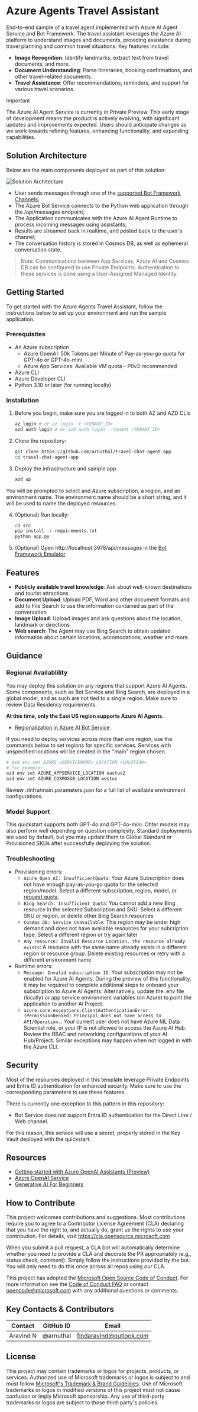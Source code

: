 # Azure Agents Travel Assistant

End-to-end sample of a travel agent implemented with Azure AI Agent Service and Bot Framework. The travel assistant leverages the Azure AI platform to understand images and documents, providing assistance during travel planning and common travel situations. Key features include:

- **Image Recognition**: Identify landmarks, extract text from travel documents, and more.
- **Document Understanding**: Parse itineraries, booking confirmations, and other travel-related documents.
- **Travel Assistance**: Offer recommendations, reminders, and support for various travel scenarios.

> [!IMPORTANT]
> The Azure AI Agent Service is currently in Private Preview. This early stage of development means the product is actively evolving, with significant updates and improvements expected. Users should anticipate changes as we work towards refining features, enhancing functionality, and expanding capabilities. 

## Solution Architecture

Below are the main components deployed as part of this solution:

![Solution Architecture](./media/architecture.png)

- User sends messages through one of the [supported Bot Framework Channels](https://learn.microsoft.com/en-us/azure/bot-service/bot-service-channels-reference?view=azure-bot-service-4.0);
- The Azure Bot Service connects to the Python web application through the /api/messages endpoint;
- The Application communicates with the Azure AI Agent Runtime to process incoming messages using assistants;
- Results are streamed back in realtime, and posted back to the user's channel;
- The conversation history is stored in Cosmos DB, as well as ephemeral conversation state.
> Note: Communications between App Services, Azure AI and Cosmos DB can be configured to use Private Endpoints. Authentication to these services is done using a User-Assigned Managed Identity.

## Getting Started

To get started with the Azure Agents Travel Assistant, follow the instructions below to set up your environment and run the sample application.

### Prerequisites

- An Azure subscription
    - Azure OpenAI: 50k Tokens per Minute of Pay-as-you-go quota for GPT-4o or GPT-4o-mini
    - Azure App Services: Available VM quota - P0v3 recommended
- Azure CLI
- Azure Developer CLI
- Python 3.10 or later (for running locally)

### Installation

1. Before you begin, make sure you are logged in to both AZ and AZD CLIs
    ```sh
    az login # or az login -t <TENANT_ID>
    azd auth login # or azd auth login --tenant <TENANT_ID>
    ```

2. Clone the repository:
    ```sh
    git clone https://github.com/arnuthal/travel-chat-agent-app
    cd travel-chat-agent-app
    ```

3. Deploy the infrastructure and sample app
    ```sh
    azd up
    ```
You will be prompted to select and Azure subscription, a region, and an environment name. The environment name should be a short string, and it will be used to name the deployed resources.

4. (Optional) Run locally:
    ```sh
    cd src
    pip install -r requirements.txt
    python app.py
    ```

5. (Optional) Open http://localhost:3978/api/messages in the [Bot Framework Emulator](https://github.com/microsoft/BotFramework-Emulator)

## Features

- **Publicly available travel knowledge**: Ask about well-known destinations and tourist attractions
- **Document Upload**: Upload PDF, Word and other document formats and add to File Search to use the information contained as part of the conversation
- **Image Upload**: Upload images and ask questions about the location, landmark or directions
- **Web search**: The Agent may use Bing Search to obtain updated information about certain locations, accomodations, weather and more.

## Guidance

### Regional Availablility

You may deploy this solution on any regions that support Azure AI Agents. Some components, such as Bot Service and Bing Search, are deployed in a global model, and as such are not tied to a single region. Make sure to review Data Residency requirements.

**At this time, only the East US region supports Azure AI Agents.**

- [Regionalization in Azure AI Bot Service](https://learn.microsoft.com/en-us/azure/bot-service/bot-builder-concept-regionalization?view=azure-bot-service-4.0)

If you need to deploy services across more than one region, use the commands below to set regions for specific services. Services with unspecified locations will be created in the "main" region chosen.

```sh
# azd env set AZURE_<SERVICENAME>_LOCATION <LOCATION>
# For example:
azd env set AZURE_APPSERVICE_LOCATION eastus2
azd env set AZURE_COSMOSDB_LOCATION westus
```

Review ./infra/main.parameters.json for a full list of available environment configurations.

### Model Support

This quickstart supports both GPT-4o and GPT-4o-mini. Ohter models may also perform well depending on question complexity. Standard deployments are used by default, but you may update them to Global Standard or Provisioned SKUs after successfully deploying the solution.

### Troubleshooting

- Provisioning errors:
    - `Azure Open AI: InsufficientQuota`: Your Azure Subscription does not have enough pay-as-you-go quota for the selected region/model. Select a different subscription, region, model, or [request quota](https://learn.microsoft.com/en-us/azure/ai-services/openai/how-to/quota?tabs=rest).
    - `Bing Search: Insufficient Quota`: You cannot add a new Bing resource in the selected Subscription and SKU. Select a different SKU or region, or delete other Bing Search resources
    - `Cosmos DB: Service Unavailable`: This region may be under high demand and does not have available resources for your subcription type. Select a different region or try again later
    - `Any resource: Invalid Resource Location, the resource already exists`: A resource with the same name already exists in a different region or resource group. Delete existing resources or retry with a different environment name
- Runtime errors:
    - `Message: Invalid subscription ID`: Your subscription may not be enabled for Azure AI Agents. During the preview of this functionality, it may be required to complete additional steps to onboard your subscription to Azure AI Agents. Alternatively, update the .env file (locally) or app service environment variables (on Azure) to point the application to another AI Project.
    - `azure.core.exceptions.ClientAuthenticationError: (PermissionDenied) Principal does not have access to API/Operation.`: Your current user does not have Azure ML Data Scientist role, or your IP is not allowed to access the Azure AI Hub. Review the RBAC and networking configurations of your AI Hub/Project. Similar exceptions may happen when not logged in with the Azure CLI.

## Security

Most of the resources deployed in this template leverage Private Endpoints and Entra ID authentication for enhanced security. Make sure to use the corresponding parameters to use these features.

There is currently one exception to this pattern in this repository:

- Bot Service does not support Entra ID authentication for the Direct Line / Web channel.

For this reason, this service will use a secret, properly stored in the Key Vault deployed with the quickstart.

## Resources

- [Getting started with Azure OpenAI Assistants (Preview)](https://learn.microsoft.com/en-us/azure/ai-services/openai/how-to/assistant)
- [Azure OpenAI Service](https://learn.microsoft.com/azure/ai-services/openai/overview)
- [Generative AI For Beginners](https://github.com/microsoft/generative-ai-for-beginners)

## How to Contribute

This project welcomes contributions and suggestions. Most contributions require you to agree to a Contributor License Agreement (CLA) declaring that you have the right to, and actually do, grant us the rights to use your contribution. For details, visit <https://cla.opensource.microsoft.com>

When you submit a pull request, a CLA bot will automatically determine whether you need to provide a CLA and decorate the PR appropriately (e.g., status check, comment). Simply follow the instructions provided by the bot. You will only need to do this once across all repos using our CLA.

This project has adopted the [Microsoft Open Source Code of Conduct](https://opensource.microsoft.com/codeofconduct/). For more information see the [Code of Conduct FAQ](https://opensource.microsoft.com/codeofconduct/faq) or contact <opencode@microsoft.com> with any additional questions or comments.

## Key Contacts & Contributors

| Contact | GitHub ID | Email |
|---------|-----------|-------|
| Aravind N | @arnuthal | findaravind@outlook.com |

## License

This project may contain trademarks or logos for projects, products, or services. Authorized use of Microsoft trademarks or logos is subject to and must follow [Microsoft's Trademark & Brand Guidelines](https://www.microsoft.com/en-us/legal/intellectualproperty/trademarks/usage/general). Use of Microsoft trademarks or logos in modified versions of this project must not cause confusion or imply Microsoft sponsorship. Any use of third-party trademarks or logos are subject to those third-party's policies.
